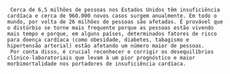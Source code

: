      Cerca de 6,5 milhões de pessoas nos Estados Unidos têm insuficiência cardíaca e cerca de 960.000 novos casos surgem anualmente. Em todo o mundo, por volta de 26 milhões de pessoas são afetadas. É provável que o distúrbio se torne mais frequente porque as pessoas estão vivendo mais tempo e porque, em alguns países, determinados fatores de risco para doença cardíaca (como obesidade, diabetes, tabagismo e hipertensão arterial) estão afetando um número maior de pessoas.
     Por conta disso, é crucial reconhecer e corrigir os desequilíbrios clínico-laboratoriais que levam à um pior prognóstico e maior morbimortalidade nos portadores de insuficiência cardíaca.
